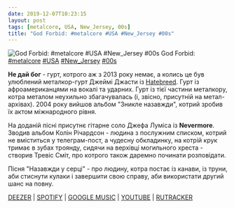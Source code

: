 ```yaml
---
date: 2019-12-07T10:23:15
layout: post
tags: [metalcore, USA, New_Jersey, 00s]
title: "God Forbid: #metalcore #USA #New_Jersey #00s"
---
```

![God Forbid: #metalcore #USA #New_Jersey #00s](https://res.cloudinary.com/vast-space-unexplored/image/upload/q_auto,dpr_auto,w_auto/photos/photo_814_07-12-2019_10-23-15.jpg)
God Forbid: [#metalcore](/tags/#metalcore) [#USA](/tags/#USA) [#New_Jersey](/tags/#New_Jersey) [#00s](/tags/#00s)

**Не дай бог** - гурт, котрого аж з 2013 року немає, а колись це був улюблений металкор-гурт Джеймі Джасти із [Hatebreed](/2019-12-03-hatebreed--hardcore-usa-connecticut-00s-). Гурт із афроамериканцями на вокалі та ударних. Гурт із тієї частини металкору, котра металом неухильно збагачувалась (і, звісно, присутній на метал-архівах). 2004 року вийшов альбом &quot;Зникле назавжди&quot;, котрий зробив їх актом міжнародного рівня.

На доданій пісні присутнє гітарне соло Джефа Луміса із **Nevermore**. Зводив альбом Колін Річардсон - людина з послужним списком, котрий не вміститься у телеграм-пост, а чудесну обкладинку, на котрій крук тримає в зубах троянду, сидячи на верхівці могильного хреста - створив Тревіс Сміт, про котрого також даремно починати розповідати.

Пісня &quot;Назавжди у серці&quot; - про людину, котра постає із канави, із труни, аби стиснути кулаки і завершити свою справу, аби використати другий шанс на повну.

[DEEZER](https://www.deezer.com/album/11318686?utm_source=deezer&amp;utm_content=album-11318686&amp;utm_term=1601611822_1575705892&amp;utm_medium=web)  | [SPOTIFY](https://open.spotify.com/album/5PHjLRZ0CuXQimCkAwShuC)  | [GOOGLE MUSIC](https://play.google.com/music/m/Btdfilayvf7dtcsktteafakyn7e?t=Gone_Forever_-_God_Forbid) \| [YOUTUBE](https://www.youtube.com/playlist?list=OLAK5uy_kHjhkSh5VA_noGUIPRXJpuVv7KttWj3SM) \| [RUTRACKER](https://rutracker.org/forum/viewtopic.php?t=3375525)